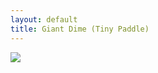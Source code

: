 ```yaml
---
layout: default
title: Giant Dime (Tiny Paddle)
---
```


<img src="{{ site.baseurl }}\pics\Micro paddle\IMG_00000156.jpg" class="img-responsive" />
